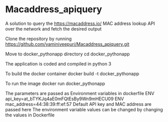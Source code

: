 # Macaddress_apiquery
A solution to query the https://macaddress.io/ MAC address lookup API over the network and fetch the desired output

Clone the repository by running
https://github.com/yaminiveepuri/Macaddress_apiquery.git

Move to docker_pythonapp directory
cd docker_pythonapp

The application is coded and compiled in python 3

To build the docker container
  docker build -t docker_pythonapp
  
To run the image
  docker run docker_pythonapp
  
The parameters are passed as Environment variables in dockerfile
  ENV api_key=at_bTYKJq4aE0mFQtEsBy9Wn9mHECU09 
  ENV mac_address=44:38:39:ff:ef:57
 Default API key and MAC address are passed here
 The environment variable values can be changed by changing the values in Dockerfile
 
